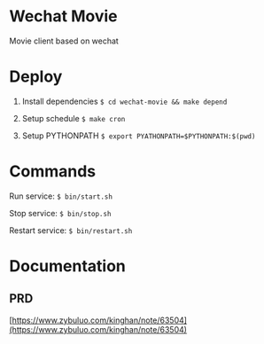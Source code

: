 # Wechat Movie
Movie client based on wechat

# Deploy

1. Install dependencies
`$ cd wechat-movie && make depend`

2. Setup schedule
   `$ make cron`

3. Setup PYTHONPATH
`$ export PYATHONPATH=$PYTHONPATH:$(pwd)`

# Commands

Run service:
`$ bin/start.sh`

Stop service:
`$ bin/stop.sh`

Restart service:
`$ bin/restart.sh`

# Documentation
## PRD
[https://www.zybuluo.com/kinghan/note/63504](https://www.zybuluo.com/kinghan/note/63504)

